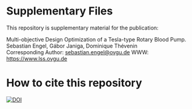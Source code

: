 # Supplementary Files

This repository is supplementary material for the publication:

Multi-objective Design Optimization of a Tesla-type Rotary Blood Pump.  
Sebastian Engel, Gábor Janiga, Dominique Thévenin  
Corresponding Author: sebastian.engel@ovgu.de
WWW: https://www.lss.ovgu.de

# How to cite this repository

[![DOI](https://zenodo.org/badge/DOI/10.5281/zenodo.3628027.svg)](https://doi.org/10.5281/zenodo.3628027)




